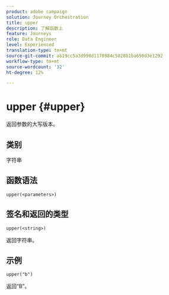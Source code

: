 ```yaml
---
product: adobe campaign
solution: Journey Orchestration
title: upper
description: 了解函数上
feature: Journeys
role: Data Engineer
level: Experienced
translation-type: tm+mt
source-git-commit: ab19cc5a3d998d1178984c5028b1ba650d3e1292
workflow-type: tm+mt
source-wordcount: '32'
ht-degree: 12%

---
```



# upper {#upper}

返回参数的大写版本。

## 类别

字符串

## 函数语法

`upper(<parameters>)`

## 签名和返回的类型

`upper(<string>)`

返回字符串。

## 示例

`upper("b")`

返回“B”。

